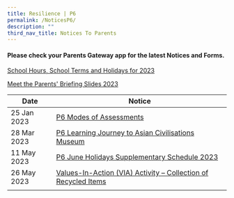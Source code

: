 ```yaml
---
title: Resilience | P6
permalink: /NoticesP6/
description: ""
third_nav_title: Notices To Parents
---
```

#### Please check your **Parents Gateway** app for the latest Notices and Forms.

[School Hours, School Terms and Holidays for 2023](/files/Letter%20to%20parents/007%20School%20Hours,%20School%20Terms%20and%20Holidays%20for%202023.pdf)

[Meet the Parents' Briefing Slides 2023](/for-parents/Other-Information/2023parentsbriefingslides/)

| Date | Notice |
| --- | ----- |
| 25 Jan 2023 | [P6 Modes of Assessments](/files/Letter%20to%20parents/Term%201/024%20P6%20Modes%20of%20Assessments.pdf) |
| 28 Mar 2023 | [P6 Learning Journey to Asian Civilisations Museum](/files/Letter%20to%20parents/Term%202/045%20P6%20Asian%20Civilisations%20Museum%20Cohort%20Learning%20Journey.pdf) |
| 11 May 2023 | [P6 June Holidays Supplementary Schedule 2023](/files/Letter%20to%20parents/Term%202/055%20p6%20june%20holidays%20supp%202023.pdf) |
| 26 May 2023 | [Values-In-Action (VIA) Activity – Collection of Recycled Items](/files/Letter%20to%20parents/Term%202/059%20collection%20of%20recycled%20items.pdf) |
|  |  |